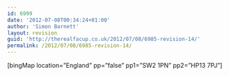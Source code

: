```yaml
---
id: 6999
date: '2012-07-08T00:34:24+01:00'
author: 'Simon Barnett'
layout: revision
guid: 'http://therealfacup.co.uk/2012/07/08/6985-revision-14/'
permalink: /2012/07/08/6985-revision-14/
---
```


\[bingMap location=”England” pp=”false” pp1=”SW2 1PN” pp2=”HP13 7PJ”\]